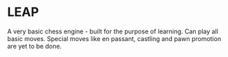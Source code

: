 # LEAP
A very basic chess engine - built for the purpose of learning.
Can play all basic moves.
Special moves like en passant, castling and pawn promotion are yet to be done.

